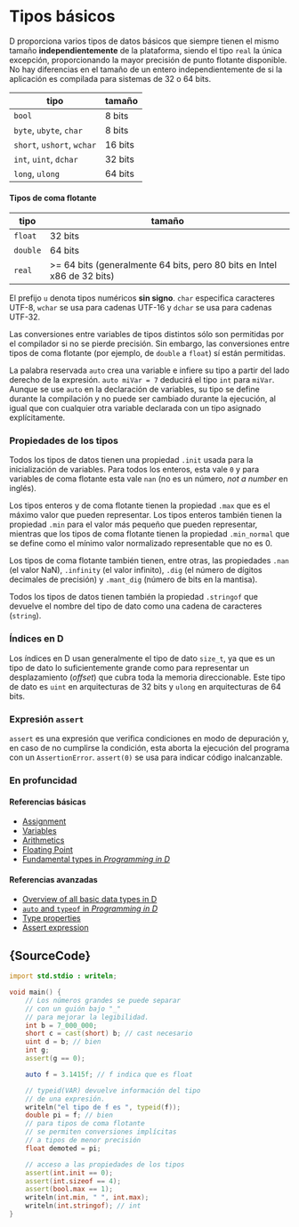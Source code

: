 # Tipos básicos

D proporciona varios tipos de datos básicos que siempre tienen el mismo
tamaño **independientemente** de la plataforma, siendo el
tipo `real` la única excepción, proporcionando la mayor precisión
de punto flotante disponible. No hay diferencias en el tamaño
de un entero independientemente de si la aplicación es
compilada para sistemas de 32 o 64 bits.

| tipo                          | tamaño
|-------------------------------|------------
|`bool`                         | 8 bits
|`byte`, `ubyte`, `char`        | 8 bits
|`short`, `ushort`, `wchar`     | 16 bits
|`int`, `uint`, `dchar`         | 32 bits
|`long`, `ulong`                | 64 bits

#### Tipos de coma flotante

| tipo    | tamaño
|---------|--------------------------------------------------
|`float`  | 32 bits
|`double` | 64 bits
|`real`   | >= 64 bits (generalmente 64 bits, pero 80 bits en Intel x86 de 32 bits)

El prefijo `u` denota tipos numéricos **sin signo**. `char` especifica
caracteres UTF-8, `wchar` se usa para cadenas UTF-16 y `dchar`
se usa para cadenas UTF-32.

Las conversiones entre variables de tipos distintos sólo son
permitidas por el compilador si no se pierde precisión. Sin
embargo, las conversiones entre tipos de coma flotante (por ejemplo, de
`double` a `float`) sí están permitidas.

La palabra reservada `auto` crea una variable e infiere
su tipo a partir del lado derecho de la expresión. `auto miVar = 7`
deducirá el tipo `int` para `miVar`. Aunque se use `auto` en la declaración
de variables, su tipo se define durante la compilación y no puede ser cambiado
durante la ejecución, al igual que con cualquier otra variable declarada
con un tipo asignado explícitamente.

### Propiedades de los tipos

Todos los tipos de datos tienen una propiedad `.init` usada para la
inicialización de variables. Para todos los enteros, esta vale `0`
y para variables de coma flotante esta vale `nan` (no es un número,
*not a number* en inglés).

Los tipos enteros y de coma flotante tienen la propiedad `.max` que es
el máximo valor que pueden representar. Los tipos enteros también
tienen la propiedad `.min` para el valor más pequeño que pueden
representar, mientras que los tipos de coma flotante tienen la
propiedad `.min_normal` que se define como el mínimo valor normalizado
representable que no es 0.

Los tipos de coma flotante también tienen, entre otras, las propiedades `.nan`
(el valor NaN), `.infinity` (el valor infinito), `.dig` (el
número de dígitos decimales de precisión) y `.mant_dig`
(número de bits en la mantisa).

Todos los tipos de datos tienen también la propiedad `.stringof` que
devuelve el nombre del tipo de dato como una cadena de caracteres (`string`).

### Índices en D

Los índices en D usan generalmente el tipo de dato `size_t`, ya que es un tipo
de dato lo suficientemente grande como para representar un desplazamiento
(*offset*) que cubra toda la memoria direccionable. Este tipo de dato es `uint`
en arquitecturas de 32 bits y `ulong` en arquitecturas de 64 bits.

### Expresión `assert`

`assert` es una expresión que verifica condiciones en modo de depuración y,
en caso de no cumplirse la condición, esta aborta la ejecución del programa con
un `AssertionError`. `assert(0)` se usa para indicar código inalcanzable.

### En profuncidad

#### Referencias básicas

- [Assignment](http://ddili.org/ders/d.en/assignment.html)
- [Variables](http://ddili.org/ders/d.en/variables.html)
- [Arithmetics](http://ddili.org/ders/d.en/arithmetic.html)
- [Floating Point](http://ddili.org/ders/d.en/floating_point.html)
- [Fundamental types in _Programming in D_](http://ddili.org/ders/d.en/types.html)

#### Referencias avanzadas

- [Overview of all basic data types in D](https://dlang.org/spec/type.html)
- [`auto` and `typeof` in _Programming in D_](http://ddili.org/ders/d.en/auto_and_typeof.html)
- [Type properties](https://dlang.org/spec/property.html)
- [Assert expression](https://dlang.org/spec/expression.html#AssertExpression)

## {SourceCode}

```d
import std.stdio : writeln;

void main() {
    // Los números grandes se puede separar
    // con un guión bajo "_"
    // para mejorar la legibilidad.
    int b = 7_000_000;
    short c = cast(short) b; // cast necesario
    uint d = b; // bien
    int g;
    assert(g == 0);

    auto f = 3.1415f; // f indica que es float

    // typeid(VAR) devuelve información del tipo
    // de una expresión.
    writeln("el tipo de f es ", typeid(f));
    double pi = f; // bien
    // para tipos de coma flotante
    // se permiten conversiones implícitas
    // a tipos de menor precisión
    float demoted = pi;

    // acceso a las propiedades de los tipos
    assert(int.init == 0);
    assert(int.sizeof == 4);
    assert(bool.max == 1);
    writeln(int.min, " ", int.max);
    writeln(int.stringof); // int
}
```
